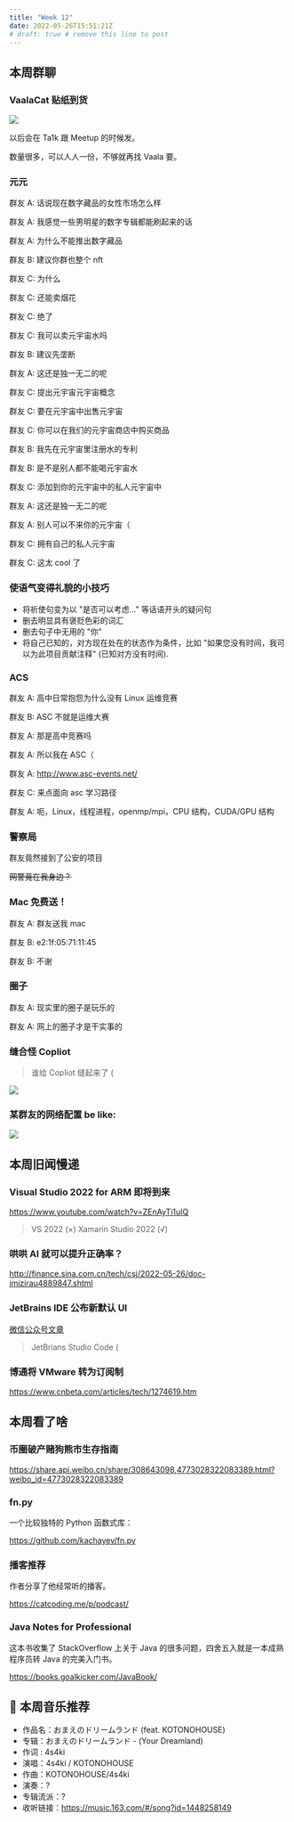 ```yaml
---
title: "Week 12"
date: 2022-05-26T15:51:21Z
# draft: true # remove this line to post
---
```


## 本周群聊

### VaalaCat 贴纸到货

![](https://user-images.githubusercontent.com/29816865/171413051-5dba2a7d-5a35-4c10-bfbf-21dec19272da.jpg)

以后会在 Ta1k 跟 Meetup 的时候发。

数量很多，可以人人一份，不够就再找 Vaala 要。

<!--more-->

### 元元

群友 A: 话说现在数字藏品的女性市场怎么样

群友 A: 我感觉一些男明星的数字专辑都能刷起来的话

群友 A: 为什么不能推出数字藏品

群友 B: 建议你群也整个 nft

群友 C: 为什么

群友 C: 还能卖烟花

群友 C: 绝了

群友 C: 我可以卖元宇宙水吗

群友 B: 建议先垄断

群友 A: 这还是独一无二的呢

群友 C: 提出元宇宙元宇宙概念

群友 C: 要在元宇宙中出售元宇宙

群友 C: 你可以在我们的元宇宙商店中购买商品

群友 B: 我先在元宇宙里注册水的专利

群友 B: 是不是别人都不能喝元宇宙水

群友 C: 添加到你的元宇宙中的私人元宇宙中

群友 A: 这还是独一无二的呢

群友 A: 别人可以不来你的元宇宙（

群友 C: 拥有自己的私人元宇宙

群友 C: 这太 cool 了

### 使语气变得礼貌的小技巧

- 将祈使句变为以 "是否可以考虑..." 等话语开头的疑问句
- 删去明显具有褒贬色彩的词汇
- 删去句子中无用的 "你"
- 将自己已知的，对方现在处在的状态作为条件，比如 "如果您没有时间，我可以为此项目贡献注释" (已知对方没有时间).

### ACS

群友 A: 高中日常抱怨为什么没有 Linux 运维竞赛

群友 B: ASC 不就是运维大赛

群友 A: 那是高中竞赛吗

群友 A: 所以我在 ASC（

群友 A: http://www.asc-events.net/

群友 C: 来点面向 asc 学习路径

群友 A: 呃，Linux，线程进程，openmp/mpi，CPU 结构，CUDA/GPU 结构

### 警察局

群友竟然接到了公安的项目

~~网警竟在我身边？~~

### Mac 免费送！

群友 A: 群友送我 mac

群友 B: e2:1f:05:71:11:45

群友 B: 不谢

### 圈子

群友 A: 现实里的圈子是玩乐的

群友 A: 网上的圈子才是干实事的

### 缝合怪 Copliot

> 谁给 Copliot 缝起来了 (

![](https://user-images.githubusercontent.com/29816865/171413048-4bf45ba6-fe8c-4c41-9fee-33127ffa1c9c.jpg)

### 某群友的网络配置 be like:

![](https://user-images.githubusercontent.com/29816865/171413056-58b2a305-7441-4d77-b8b9-3326b8f5f907.jpg)

## 本周旧闻慢递

### Visual Studio 2022 for ARM 即将到来

<https://www.youtube.com/watch?v=ZEnAyTi1uIQ>

> VS 2022 (×)
> Xamarin Studio 2022 (√)

### 哄哄 AI 就可以提升正确率？

<http://finance.sina.com.cn/tech/csj/2022-05-26/doc-imizirau4889847.shtml>

### JetBrains IDE 公布新默认 UI

[微信公众号文章](https://mp.weixin.qq.com/s?__biz=MjM5NzM0MjcyMQ==&mid=2650145368&idx=1&sn=02aced2ab426709ce33525c664c3d550&chksm=bed9d93689ae50202b62efb74aeaf2510519020d2b02288fb6f3d77a46f653c4e1f3c583fda1&mpshare=1&scene=23&srcid=0528iqmA0s2ev6Hhm7vhn0w5&sharer_sharetime=1653700110088&sharer_shareid=0a0e2d69b70573b99ce3daf5804d0427#rd)

> JetBrians Studio Code (

### 博通将 VMware 转为订阅制

<https://www.cnbeta.com/articles/tech/1274619.htm>

## 本周看了啥

### 币圈破产赌狗熊市生存指南

​​​https://share.api.weibo.cn/share/308643098,4773028322083389.html?weibo_id=4773028322083389

### fn.py

一个比较独特的 Python 函数式库：

https://github.com/kachayev/fn.py

### 播客推荐

作者分享了他经常听的播客。

<https://catcoding.me/p/podcast/>

### Java Notes for Professional

这本书收集了 StackOverflow 上关于 Java 的很多问题，四舍五入就是一本成熟程序员转 Java 的完美入门书。

<https://books.goalkicker.com/JavaBook/>

## 🎵 本周音乐推荐

- 作品名：おまえのドリームランド (feat. KOTONOHOUSE)
- 专辑：おまえのドリームランド - (Your Dreamland)
- 作词 : 4s4ki
- 演唱：4s4ki / KOTONOHOUSE
- 作曲：KOTONOHOUSE/4s4ki
- 演奏：?
- 专辑流派：?
- 收听链接：https://music.163.com/#/song?id=1448258149